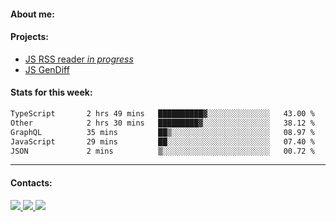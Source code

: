 #### About me:

#### Projects:
- [JS RSS reader *in progress*](https://github.com/GKoil/frontend-project-lvl3)
- [JS GenDiff](https://github.com/GKoil/GenDiff)

#### Stats for this week:
<!--START_SECTION:waka-->

```txt
TypeScript       2 hrs 49 mins   ██████████▓░░░░░░░░░░░░░░   43.00 %
Other            2 hrs 30 mins   █████████▓░░░░░░░░░░░░░░░   38.12 %
GraphQL          35 mins         ██▒░░░░░░░░░░░░░░░░░░░░░░   08.97 %
JavaScript       29 mins         ██░░░░░░░░░░░░░░░░░░░░░░░   07.40 %
JSON             2 mins          ▒░░░░░░░░░░░░░░░░░░░░░░░░   00.72 %
```

<!--END_SECTION:waka-->
---
#### Contacts:

<a target='_blank' title='LinkedIn' href="https://www.linkedin.com/in/gkoil/">
  <img src="https://img.shields.io/badge/LinkedIn-0077B5?style=for-the-badge&logo=linkedin&logoColor=white" />
</a>
<a target='_blank' title='Telegram' href="https://t.me/gkoil">
  <img src="https://img.shields.io/badge/Telegram-2CA5E0?style=for-the-badge&logo=telegram&logoColor=white" />
</a>
<a target='_blank' title='Gmail' href="mailto: gk.grigorev@gmail.com">
  <img src="https://img.shields.io/badge/Gmail-D14836?style=for-the-badge&logo=gmail&logoColor=white" />
</a>

